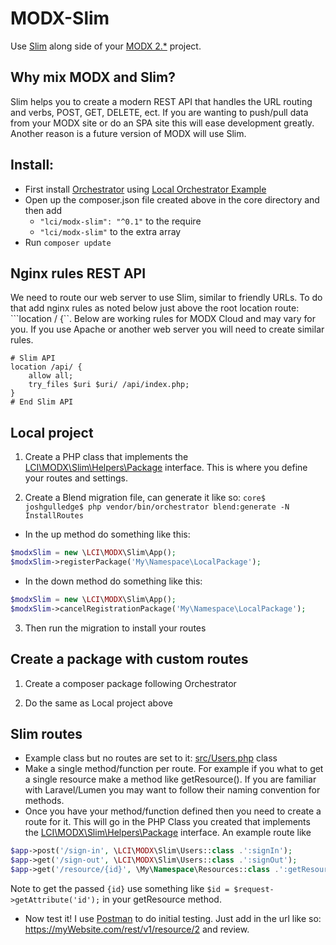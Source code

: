 # MODX-Slim

Use [Slim](https://www.slimframework.com/) along side of your [MODX 2.*](https://modx.com/) project.

## Why mix MODX and Slim?

Slim helps you to create a modern REST API that handles the URL routing and verbs, POST, GET, DELETE, ect. If you are 
wanting to push/pull data from your MODX site or do an SPA site this will ease development greatly. Another reason is 
a future version of MODX will use Slim.

## Install:

- First install [Orchestrator](https://github.com/LippertComponents/Orchestrator) using [Local Orchestrator Example](https://github.com/LippertComponents/LocalOrchestrator)
- Open up the composer.json file created above in the core directory and then add
  - `"lci/modx-slim": "^0.1"` to the require 
  - `"lci/modx-slim"` to the extra array
- Run `composer update`

## Nginx rules REST API 

We need to route our web server to use Slim, similar to friendly URLs. To do that add nginx rules 
as noted below just above the root location route: ```location / {``. Below are working rules for MODX Cloud and may vary
for you. If you use Apache or another web server you will need to create similar rules. 

```
# Slim API
location /api/ {
    allow all;
    try_files $uri $uri/ /api/index.php;
}
# End Slim API
```

## Local project

1. Create a PHP class that implements the [LCI\MODX\Slim\Helpers\Package](src/Helpers/Package.php) interface. This is 
where you define your routes and settings.

2. Create a Blend migration file, can generate it like so: `core$ joshgulledge$ php vendor/bin/orchestrator blend:generate -N InstallRoutes`
  - In the up method do something like this:  
```php
$modxSlim = new \LCI\MODX\Slim\App();
$modxSlim->registerPackage('My\Namespace\LocalPackage');
```
  - In the down method do something like this:  
```php
$modxSlim = new \LCI\MODX\Slim\App();
$modxSlim->cancelRegistrationPackage('My\Namespace\LocalPackage');
```

3. Then run the migration to install your routes

## Create a package with custom routes

1. Create a composer package following Orchestrator

2. Do the same as Local project above

## Slim routes

- Example class but no routes are set to it: [src/Users.php](src/Users.php) class
- Make a single method/function per route. For example if you what to get a single resource make a method like getResource().
If you are familiar with Laravel/Lumen you may want to follow their naming convention for methods.
- Once you have your method/function defined then you need to create a route for it. This will go in the PHP Class you created that 
implements the [LCI\MODX\Slim\Helpers\Package](src/Helpers/Package.php) interface. An example route like 
```php
$app->post('/sign-in', \LCI\MODX\Slim\Users::class .':signIn');
$app->get('/sign-out', \LCI\MODX\Slim\Users::class .':signOut');
$app->get('/resource/{id}', \My\Namespace\Resources::class .':getResource');
```
Note to get the passed ```{id}``` use something like ```$id = $request->getAttribute('id');``` in your getResource method.
- Now test it! I use [Postman](https://www.getpostman.com/) to do initial testing. Just add in the url like so: 
https://myWebsite.com/rest/v1/resource/2 and review.

